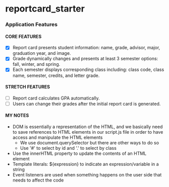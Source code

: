 # reportcard_starter
### Application Features
#### CORE FEATURES
- [x] Report card presents student information: name, grade, advisor, major, graduation year, and image.
- [x] Grade dynamically changes and presents at least 3 semester options: fall, winter, and spring.
- [x] Each semester displays corresponding class including: class code, class name, semester, credits, and letter grade.
#### STRETCH FEATURES
- [ ] Report card calculates GPA automatically.
- [ ] Users can change their grades after the initial report card is generated.
#### MY NOTES
- DOM is essentially a representation of the HTML, and we basically need to save references to HTML elements in our script.js file in order to have access and manipulate the HTML elements
  - We use document.querySelector but there are other ways to do so
  - Use '#' to select by id and '.' to select by class
- Use the innerHTML property to update the contents of an HTML element
- Template literals: ${expression} to indicate an expression/variable in a string
- Event listeners are used when something happens on the user side that needs to affect the code